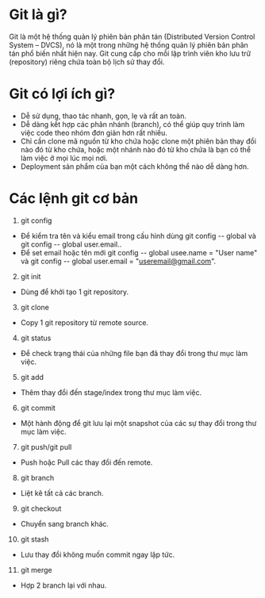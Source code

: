 # Git là gì?
Git là một hệ thống quản lý phiên bản phân tán (Distributed Version Control System – DVCS), nó là một trong những hệ thống quản lý phiên bản phân tán phổ biến nhất hiện nay. Git cung cấp cho mỗi lập trình viên kho lưu trữ (repository) riêng chứa toàn bộ lịch sử thay đổi.

# Git có lợi ích gì?
 - Dễ sử dụng, thao tác nhanh, gọn, lẹ và rất an toàn.
 - Dễ dàng kết hợp các phân nhánh (branch), có thể giúp quy trình làm việc code theo nhóm đơn giản hơn rất nhiều.
 - Chỉ cần clone mã nguồn từ kho chứa hoặc clone một phiên bản thay đổi nào đó từ kho chứa, hoặc một nhánh nào đó từ kho chứa là bạn có thể làm việc ở mọi lúc mọi nơi.
 - Deployment sản phẩm của bạn một cách không thể nào dễ dàng hơn.

# Các lệnh git cơ bản
1. git config
* Để kiểm tra tên và kiểu email trong cấu hình dùng git config  -- global và git config -- global user.email..
* Để set email hoặc tên mới git config -- global usee.name = "User name" và git config -- global user.email = "useremail@gmail.com".
2. git init
* Dùng để khởi tạo 1 git repository.
3. git clone
* Copy 1 git repository từ remote source.
4. git status
* Để check trạng thái của những file bạn đã thay đổi trong thư mục làm việc.
5. git add
* Thêm thay đổi đến stage/index trong thư mục làm việc.
6. git commit
* Một hành động để git lưu lại một snapshot của các sự thay đổi trong thư mục làm việc.
7. git push/git pull
* Push hoặc Pull các thay đổi đến remote.
8. git branch
* Liệt kê tất cả các branch.
9. git checkout
* Chuyển sang branch khác.
10. git stash
* Lưu thay đổi không muốn commit ngay lập tức.
11. git merge
* Hợp 2 branch lại với nhau.

